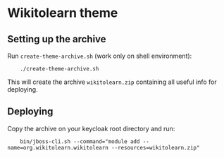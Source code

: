 # Wikitolearn theme

## Setting up the archive

Run `create-theme-archive.sh` (work only on shell environment):

        ./create-theme-archive.sh

This will create the archive `wikitolearn.zip` containing all useful info for deploying.

## Deploying

Copy the archive on your keycloak root directory and run:

        bin/jboss-cli.sh --command="module add --name=org.wikitolearn.wikitolearn --resources=wikitolearn.zip"